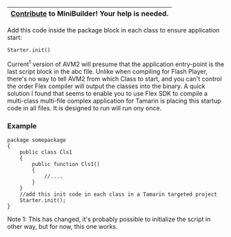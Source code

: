 |[Contribute](Contribute.md) to MiniBuilder! Your help is needed.|
|:---------------------------------------------------------------|


Add this code inside the package block in each class to ensure application start:

`Starter.init()`

Current<sup>1</sup> version of AVM2 will presume that the application entry-point is the last script block in the abc file. Unlike when compiling for Flash Player, there's no way to tell AVM2 from which Class to start, and you can't control the order Flex compiler will output the classes into the binary. A quick solution I found that seems to enable you to use Flex SDK to compile a multi-class multi-file complex application for Tamarin is placing this startup code in all files. It is designed to run will run ony once.

### Example ###

```
package somepackage
{
    public class Cls1
    {
        public function Cls1()
        {
            //....
        }
    }
    //add this init code in each class in a Tamarin targeted project
    Starter.init();
}
```

Note 1: This has changed, it's probably possible to initialize the script in other way, but for now, this one works.